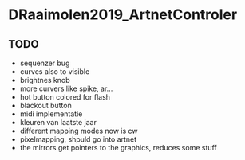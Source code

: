 # DRaaimolen2019_ArtnetControler

## TODO
* sequenzer bug
* curves also to visible
* brightnes knob
* more curvers like spike, ar...
* hot button colored for flash 
* blackout button
* midi implementatie
* kleuren van laatste jaar
* different mapping modes now is cw
* pixelmapping, shpuld go into artnet
* the mirrors get pointers to the graphics, reduces some stuff
